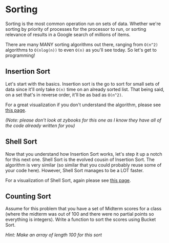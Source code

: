 Sorting
=======

Sorting is the most common operation run on sets of data. Whether we're sorting by priority of processes for the processor to run, or sorting relevance of results in a Google search of millions of items.

There are many MANY sorting algorithms out there, ranging from `O(n^2)` algorithms to `O(nlog(n))` to even `O(n)` as you'll see today. So let's get to programming!


Insertion Sort
--------------

Let's start with the basics. Insertion sort is the go to sort for small sets of data since it'll only take `O(n)` time on an already sorted list. That being said, on a set that's in reverse order, it'll be as bad as `O(n^2)`.

For a great visualization if you don't understand the algorithm, please see [this page](https://www.cs.usfca.edu/~galles/visualization/ComparisonSort.html).

*(Note: please don't look at zybooks for this one as I know they have all of the code already written for you)*

Shell Sort
----------

Now that you understand how Insertion Sort works, let's step it up a notch for this next one. Shell Sort is the evolved cousin of Insertion Sort. The algorithm is very similar (so similar that you could probably reuse some of your code here). However, Shell Sort manages to be a LOT faster.

For a visualization of Shell Sort, again please see [this page](https://www.cs.usfca.edu/~galles/visualization/ComparisonSort.html).

Counting Sort
-----------

Assume for this problem that you have a set of Midterm scores for a class (where the midterm was out of 100 and there were no partial points so everything is integers). Write a function to sort the scores using Bucket Sort.

*Hint: Make an array of length 100 for this sort*

